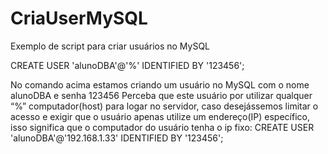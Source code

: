 # CriaUserMySQL
Exemplo de script para criar usuários no MySQL

CREATE USER 'alunoDBA'@'%' IDENTIFIED BY '123456';

No comando acima estamos criando um usuário no MySQL com o nome alunoDBA e senha 123456
Perceba que este usuário por utilizar qualquer “%” computador(host) para logar no servidor, 
caso desejássemos limitar o acesso e exigir que o usuário apenas utilize um endereço(IP) específico, 
isso significa que o computador do usuário tenha o ip fixo:
CREATE USER 'alunoDBA'@'192.168.1.33' IDENTIFIED BY '123456';
